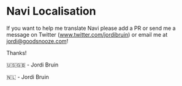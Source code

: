 # Navi Localisation

If you want to help me translate Navi please add a PR or send me a message on Twitter (www.twitter.com/jordibruin) or email me at jordi@goodsnooze.com!

Thanks!

🇺🇸🇬🇧 - Jordi Bruin

🇳🇱 - Jordi Bruin

